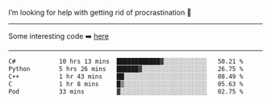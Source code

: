 I’m looking for help with getting rid of procrastination 🤔

-----

Some interesting code :arrow_right: [here](https://github.com/zhen8838/playground)

-----

<!--START_SECTION:waka-->

```txt
C#            10 hrs 13 mins  ████████████▓░░░░░░░░░░░░   50.21 %
Python        5 hrs 26 mins   ██████▓░░░░░░░░░░░░░░░░░░   26.75 %
C++           1 hr 43 mins    ██░░░░░░░░░░░░░░░░░░░░░░░   08.49 %
C             1 hr 8 mins     █▒░░░░░░░░░░░░░░░░░░░░░░░   05.63 %
Pod           33 mins         ▓░░░░░░░░░░░░░░░░░░░░░░░░   02.75 %
```

<!--END_SECTION:waka-->

<!--
**zhen8838/zhen8838** is a ✨ _special_ ✨ repository because its `README.md` (this file) appears on your GitHub profile.

Here are some ideas to get you started:

- 🔭 I’m currently working on ...
- 🌱 I’m currently learning ...
- 👯 I’m looking to collaborate on ...
 ...
- 💬 Ask me about ...
- 📫 How to reach me: ...
- 😄 Pronouns: ...
- ⚡ Fun fact: ...
-->
